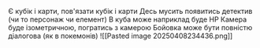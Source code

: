 Є кубік і карти, пов'язати кубік і карти
Десь мусить появитись детектив (чи то персонаж чи елемент)
В куба може наприклад буде HP
Камера буде ізометричною, погратись з камерою
Бойовка може бути повністю діалогова (як в покемонів)
![[Pasted image 20250408234436.png]]
